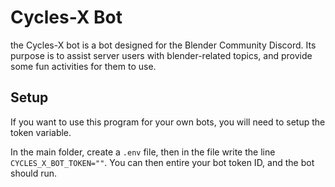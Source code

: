 # Cycles-X Bot
the Cycles-X bot is a bot designed for the Blender Community Discord. Its purpose is to assist server users with blender-related topics, and provide some fun activities for them to use.

## Setup
If you want to use this program for your own bots, you will need to setup the token variable. 

In the main folder, create a `.env` file, then in the file write the line `CYCLES_X_BOT_TOKEN=""`. You can then entire your bot token ID, and the bot should run.
